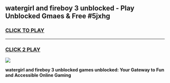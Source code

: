 
## watergirl and fireboy 3 unblocked - Play Unblocked Gmaes & Free #5jxhg
<h3>
<a href="https://news.freeplayer.one?title=watergirl_and_fireboy_3_unblocked&ref=24F">CLICK TO PLAY</a></h3>
<hr>

<h3>
<a href="https://news.freeplayer.one?title=watergirl_and_fireboy_3_unblocked&ref=24F">CLICK 2 PLAY</a>
  
</h3>

<a href="https://news.freeplayer.one?title=watergirl_and_fireboy_3_unblocked&ref=24F/"><img src="https://clearcache.store/games.png"></a>


**watergirl and fireboy 3 unblocked games unblocked: Your Gateway to Fun and Accessible Online Gaming**
